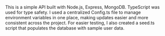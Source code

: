 This is a simple API built with Node.js, Express, MongoDB. TypeScript was used for type safety. I used a centralized Config.ts file to manage environment variables in one place, making updates easier and more consistent across the project. For easier testing, I also created a seed.ts script that populates the database with sample user data.